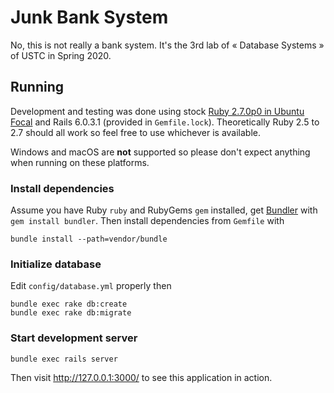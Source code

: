 # Junk Bank System

No, this is not really a bank system. It's the 3rd lab of « Database Systems » of USTC in Spring 2020.

## Running

Development and testing was done using stock [Ruby 2.7.0p0 in Ubuntu Focal][ruby-focal] and Rails 6.0.3.1 (provided in `Gemfile.lock`). Theoretically Ruby 2.5 to 2.7 should all work so feel free to use whichever is available.

Windows and macOS are **not** supported so please don't expect anything when running on these platforms.

### Install dependencies

Assume you have Ruby `ruby` and RubyGems `gem` installed, get [Bundler][bundler] with `gem install bundler`. Then install dependencies from `Gemfile` with

```shell
bundle install --path=vendor/bundle
```

### Initialize database

Edit `config/database.yml` properly then

```shell
bundle exec rake db:create
bundle exec rake db:migrate
```

### Start development server

```shell
bundle exec rails server
```

Then visit <http://127.0.0.1:3000/> to see this application in action.


  [ruby-focal]: https://packages.ubuntu.com/focal/ruby
  [bundler]: https://bundler.io/
